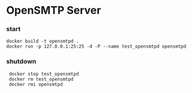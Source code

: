 # OpenSMTP Server 

### start

    docker build -t opensmtpd .
    docker run -p 127.0.0.1:25:25 -d -P --name test_opensmtpd opensmtpd 

### shutdown

     docker stop test_opensmtpd
     docker rm test_opensmtpd
     docker rmi opensmtpd 
